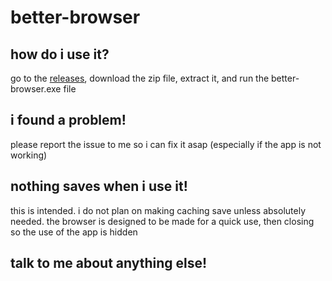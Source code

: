 # better-browser
## how do i use it?
go to the [releases](https://github.com/x45k/better-browser/releases/), download the zip file, extract it, and run the better-browser.exe file
## i found a problem!
please report the issue to me so i can fix it asap (especially if the app is not working)
## nothing saves when i use it!
this is intended. i do not plan on making caching save unless absolutely needed. the browser is designed to be made for a quick use, then closing so the use of the app is hidden
## talk to me about anything else!
